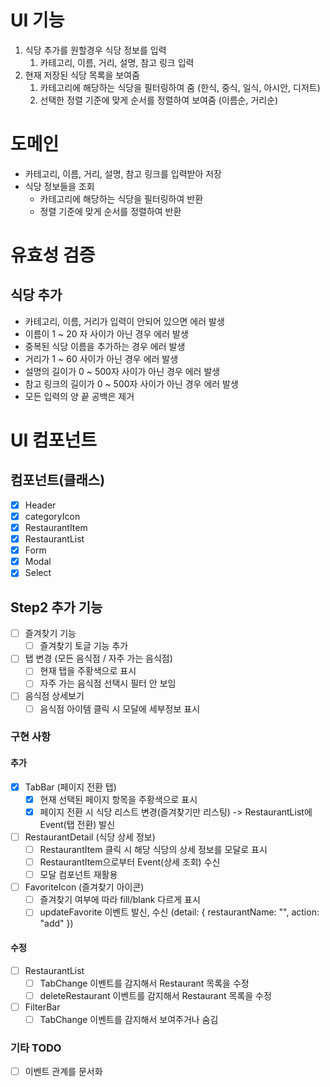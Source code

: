 # UI 기능

1. 식당 추가를 원할경우 식당 정보를 입력
   1. 카테고리, 이름, 거리, 설명, 참고 링크 입력
2. 현재 저장된 식당 목록을 보여줌
   1. 카테고리에 해당하는 식당을 필터링하여 줌 (한식, 중식, 일식, 아시안, 디저트)
   2. 선택한 정렬 기준에 맞게 순서를 정렬하여 보여줌 (이름순, 거리순)

# 도메인

- 카테고리, 이름, 거리, 설명, 참고 링크를 입력받아 저장
- 식당 정보들을 조회
  - 카테고리에 해당하는 식당을 필터링하여 반환
  - 정렬 기준에 맞게 순서를 정렬하여 반환

# 유효성 검증

## 식당 추가

- 카테고리, 이름, 거리가 입력이 안되어 있으면 에러 발생
- 이름이 1 ~ 20 자 사이가 아닌 경우 에러 발생
- 중복된 식당 이름을 추가하는 경우 에러 발생
- 거리가 1 ~ 60 사이가 아닌 경우 에러 발생
- 설명의 길이가 0 ~ 500자 사이가 아닌 경우 에러 발생
- 참고 링크의 길이가 0 ~ 500자 사이가 아닌 경우 에러 발생
- 모든 입력의 양 끝 공백은 제거

# UI 컴포넌트

## 컴포넌트(클래스)

- [x] Header
- [x] categoryIcon
- [x] RestaurantItem
- [x] RestaurantList
- [x] Form
- [x] Modal
- [x] Select

## Step2 추가 기능

- [ ] 즐겨찾기 기능
  - [ ] 즐겨찾기 토글 기능 추가
- [ ] 탭 변경 (모든 음식점 / 자주 가는 음식점)
  - [ ] 현재 탭을 주황색으로 표시
  - [ ] 자주 가는 음식점 선택시 필터 안 보임
- [ ] 음식점 상세보기
  - [ ] 음식점 아이템 클릭 시 모달에 세부정보 표시

### 구현 사항

#### 추가

- [x] TabBar (페이지 전환 탭)
  - [x] 현재 선택된 페이지 항목을 주황색으로 표시
  - [x] 페이지 전환 시 식당 리스트 변경(즐겨찾기만 리스팅) -> RestaurantList에 Event(탭 전환) 발신
- [ ] RestaurantDetail (식당 상세 정보)
  - [ ] RestaurantItem 클릭 시 해당 식당의 상세 정보를 모달로 표시
  - [ ] RestaurantItem으로부터 Event(상세 조회) 수신
  - [ ] 모달 컴포넌트 재활용
- [ ] FavoriteIcon (즐겨찾기 아이콘)
  - [ ] 즐겨찾기 여부에 따라 fill/blank 다르게 표시
  - [ ] updateFavorite 이벤트 발신, 수신 (detail: { restaurantName: "", action: "add" })

#### 수정

- [ ] RestaurantList
  - [ ] TabChange 이벤트를 감지해서 Restaurant 목록을 수정
  - [ ] deleteRestaurant 이벤트를 감지해서 Restaurant 목록을 수정
- [ ] FilterBar
  - [ ] TabChange 이벤트를 감지해서 보여주거나 숨김

### 기타 TODO

- [ ] 이벤트 관계를 문서화
